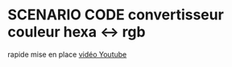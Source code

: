 # SCENARIO CODE convertisseur couleur hexa <-> rgb




rapide mise en place <a href="https://youtu.be/l02K5fm2Uqw">vidéo Youtube</a>
